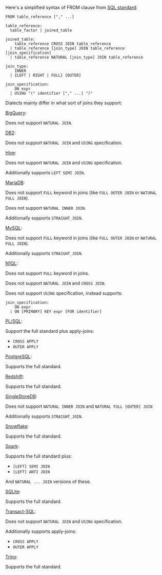 Here's a simplified syntax of FROM clause from [SQL standard][]:

    FROM table_reference ["," ...]

    table_reference:
      table_factor | joined_table

    joined_table:
        table_reference CROSS JOIN table_reference
      | table_reference [join_type] JOIN table_reference [join_specification]
      | table_reference NATURAL [join_type] JOIN table_reference

    join_type:
        INNER
      | {LEFT | RIGHT | FULL} [OUTER]

    join_specification:
        ON expr
      | USING "(" identifier ["," ...] ")"

Dialects mainly differ in what sort of joins they support:

[BigQuery][]:

Does not support `NATURAL JOIN`.

[DB2][]:

Does not support `NATURAL JOIN` and `USING` specification.

[Hive][]:

Does not support `NATURAL JOIN` and `USING` specification.

Additionally supports `LEFT SEMI JOIN`.

[MariaDB][]:

Does not support `FULL` keyword in joins (like `FULL OUTER JOIN` or `NATURAL FULL JOIN`).

Does not support `NATURAL INNER JOIN`.

Additionally supports `STRAIGHT_JOIN`.

[MySQL][]:

Does not support `FULL` keyword in joins (like `FULL OUTER JOIN` or `NATURAL FULL JOIN`).

Additionally supports `STRAIGHT_JOIN`.

[N1QL][]:

Does not support `FULL` keyword in joins.

Does not support `NATURAL JOIN` and `CROSS JOIN`.

Does not support `USING` specification, instead supports:

    join_specification:
        ON expr
      | ON [PRIMARY] KEY expr [FOR identifier]

[PL/SQL][]:

Support the full standard plus apply-joins:

- `CROSS APPLY`
- `OUTER APPLY`

[PostgreSQL][]:

Supports the full standard.

[Redshift][]:

Supports the full standard.

[SingleStoreDB][]:

Does not support `NATURAL INNER JOIN` and `NATURAL FULL [OUTER] JOIN`

Additionally supports `STRAIGHT_JOIN`.

[Snowflake][]:

Supports the full standard.

[Spark][]:

Supports the full standard plus:

- `[LEFT] SEMI JOIN`
- `[LEFT] ANTI JOIN`

And `NATURAL ... JOIN` versions of these.

[SQLite][]:

Supports the full standard.

[Transact-SQL][]:

Does not support `NATURAL JOIN` and `USING` specification.

Additionally supports apply-joins:

- `CROSS APPLY`
- `OUTER APPLY`

[Trino][]:

Supports the full standard.

[sql standard]: https://jakewheat.github.io/sql-overview/sql-2008-foundation-grammar.html#_7_5_from_clause
[bigquery]: https://cloud.google.com/bigquery/docs/reference/standard-sql/query-syntax#join_types
[db2]: https://www.ibm.com/docs/en/db2-for-zos/12?topic=clause-joined-table
[hive]: https://cwiki.apache.org/confluence/display/Hive/LanguageManual+Joins
[mariadb]: https://mariadb.com/kb/en/join-syntax/
[mysql]: https://dev.mysql.com/doc/refman/8.0/en/join.html
[n1ql]: https://docs.couchbase.com/server/current/n1ql/n1ql-language-reference/join.html
[pl/sql]: https://docs.oracle.com/database/121/SQLRF/statements_10002.htm#CHDIJFDJ
[postgresql]: https://www.postgresql.org/docs/current/sql-select.html
[redshift]: https://docs.aws.amazon.com/redshift/latest/dg/r_FROM_clause30.html
[singlestoredb]: https://docs.singlestore.com/managed-service/en/reference/sql-reference/data-manipulation-language-dml/select.html#join-and-subqueries
[snowflake]: https://docs.snowflake.com/en/sql-reference/constructs/join.html
[spark]: https://spark.apache.org/docs/latest/sql-ref-syntax-qry-select-join.html
[sqlite]: https://www.sqlite.org/syntax/join-clause.html
[transact-sql]: https://docs.microsoft.com/en-us/sql/t-sql/queries/from-transact-sql?view=sql-server-ver16
[trino]: https://github.com/trinodb/trino/blob/c7b26825218d5d11e9469984977dee6856f362ff/core/trino-parser/src/main/antlr4/io/trino/sql/parser/SqlBase.g4#L299
